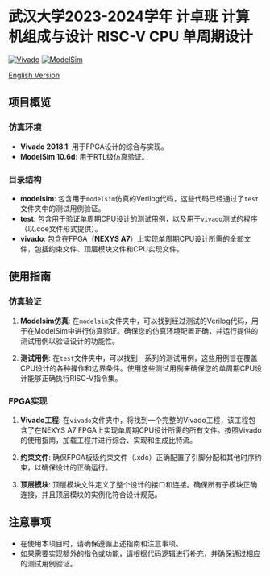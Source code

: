 # 武汉大学2023-2024学年 计卓班 计算机组成与设计 RISC-V CPU 单周期设计

[![Vivado](https://img.shields.io/badge/Vivado-2018.1-blue.svg)](https://www.xilinx.com/products/design-tools/vivado.html) [![ModelSim](https://img.shields.io/badge/ModelSim-10.6d-green.svg)](https://www.mentor.com/company/high-level_synthesis/modelsim)

[English Version](readme-en.md)

## 项目概览

### 仿真环境

- **Vivado 2018.1**: 用于FPGA设计的综合与实现。
- **ModelSim 10.6d**: 用于RTL级仿真验证。

### 目录结构

- **modelsim**: 包含用于`modelsim`仿真的Verilog代码，这些代码已经通过了`test`文件夹中的测试用例验证。
- **test**: 包含用于验证单周期CPU设计的测试用例，以及用于`vivado`测试的程序（以.coe文件形式提供）。
- **vivado**: 包含在FPGA（**NEXYS A7**）上实现单周期CPU设计所需的全部文件，包括约束文件、顶层模块文件和CPU实现文件。

## 使用指南

### 仿真验证

1. **Modelsim仿真**: 在`modelsim`文件夹中，可以找到经过测试的Verilog代码，用于在ModelSim中进行仿真验证。确保您的仿真环境配置正确，并运行提供的测试用例以验证设计的功能性。

2. **测试用例**: 在`test`文件夹中，可以找到一系列的测试用例，这些用例旨在覆盖CPU设计的各种操作和边界条件。使用这些测试用例来确保您的单周期CPU设计能够正确执行RISC-V指令集。

### FPGA实现

1. **Vivado工程**: 在`vivado`文件夹中，将找到一个完整的Vivado工程，该工程包含了在NEXYS A7 FPGA上实现单周期CPU设计所需的所有文件。按照Vivado的使用指南，加载工程并进行综合、实现和生成比特流。

2. **约束文件**: 确保FPGA板级约束文件（.xdc）正确配置了引脚分配和其他时序约束，以确保设计的正确运行。

3. **顶层模块**: 顶层模块文件定义了整个设计的接口和连接。确保所有子模块正确连接，并且顶层模块的实例化符合设计规范。

## 注意事项

- 在使用本项目时，请确保遵循上述指南和注意事项。
- 如果需要实现额外的指令或功能，请根据代码逻辑进行补充，并确保通过相应的测试用例验证。
